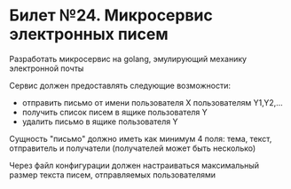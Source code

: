 # Билет №24. Микросервис электронных писем

Разработать микросервис на golang, эмулирующий механику электронной почты

Сервис должен предоставлять следующие возможности:
- отправить письмо от имени пользователя X пользователям Y1,Y2,...
- получить список писем в ящике пользователя Y
- удалить письмо в ящике пользователя Y

Сущность "письмо" должно иметь как минимум 4 поля: тема, текст, отправитель и получатели (получателей может быть несколько)

Через файл конфигурации должен настраиваться максимальный размер текста писем, отправляемых пользователями

